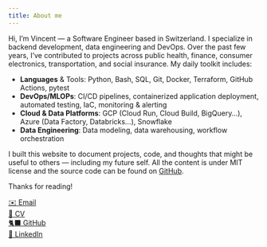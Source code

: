 ```yaml
---
title: About me
---
```

Hi, I’m Vincent — a Software Engineer based in Switzerland. I specialize in backend development, data engineering and DevOps. Over the past few years, I’ve contributed to projects across public health, finance, consumer electronics, transportation, and social insurance. My daily toolkit includes:
* **Languages** \& Tools: Python, Bash, SQL, Git, Docker, Terraform, GitHub Actions, pytest
* **DevOps/MLOPs**: CI/CD pipelines, containerized application deployment, automated testing, IaC, monitoring & alerting
* **Cloud & Data Platforms**: GCP (Cloud Run, Cloud Build, BigQuery…), Azure (Data Factory, Databricks…), Snowflake
* **Data Engineering**: Data modeling, data warehousing, workflow orchestration

I built this website to document projects, code, and thoughts that might be useful to others — including my future self. All the content is under MIT license and the source code can be found on [GitHub](https://github.com/datatrigger).

Thanks for reading!

[✉️ Email](mailto:vlg.engineer@gmail.com)  
[📄 CV](/res/cv/data_engineer_vincent_le_goualher.pdf)  
[🐈‍⬛ GitHub](https://github.com/datatrigger)  
[💼 LinkedIn](https://www.linkedin.com/in/vlg-engineer/)  
 